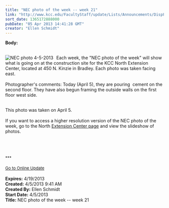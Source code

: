 ```yaml
---
title: "NEC photo of the week -- week 21"
link: "http://www.kcc.edu/FacultyStaff/update/Lists/Announcements/DispForm.aspx?ID=1056"
sort_date: 1365172888000
pubDate: "05 Apr 2013 14:41:28 GMT"
creator: "Ellen Schmidt"
---
```


<div><b>Body:</b> <div class="ExternalClassF79D8CE79D1849A8B6742A14CC488663">
<div> </div>
<div>
<div style="float:left;margin-right:6px"><img alt="NEC photo 4-5-2013" src="/SiteCollectionImages/NEC-2013-04-05-compressed.jpg" /></div>
<p> Each week, the &quot;NEC photo of the week&quot; will show what is going on at the construction site for the KCC North Extension Center, located at 450 N. Kinzie in Bradley. Each photo was taken facing east.<br /><br />Photographer's comments: Today (April 5), they are pouring  cement on the second floor. They have also begun framing the outside walls on the first floor west side.<br /> </p></div>
<div>This photo was taken on April 5.</div>
<div><br />If you want to access a higher resolution version of the NEC photo of the week, go to the North <a href="/Community/Collegeinfo/collegelocations/Pages/nec.aspx">Extension Center page</a> and view the slideshow of photos. </div>
<div> </div>
<div> </div>
<div><br /> </div>
<div><font size="2">***</font></div>
<div><font size="2"></font> </div>
<div><font size="2"><a href="/FacultyStaff/update/Pages/dailyupdate.aspx">Go to Online Update</a></font></div>
<div><font size="2"></font><font size="2"></font> </div></div></div>
<div><b>Expires:</b> 4/19/2013</div>
<div><b>Created:</b> 4/5/2013 9:41 AM</div>
<div><b>Created By:</b> Ellen Schmidt</div>
<div><b>Start Date:</b> 4/5/2013</div>
<div><b>Title:</b> NEC photo of the week -- week 21</div>
